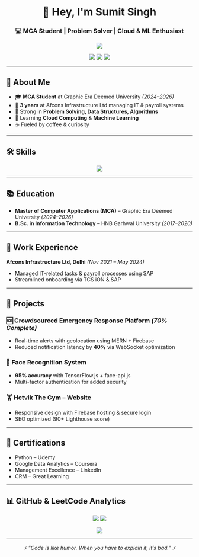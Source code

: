 <!-- Profile Header -->
<h1 align="center">👋 Hey, I'm Sumit Singh</h1>
<h3 align="center">💻 MCA Student | Problem Solver | Cloud & ML Enthusiast</h3>

<!-- Typing Effect -->
<p align="center">
  <img src="https://readme-typing-svg.herokuapp.com?size=22&color=36BCF7&center=true&vCenter=true&width=800&lines=MCA+Student;Problem+Solver;Cloud+and+Machine+Learning+Enthusiast;Passionate+About+DSA+and+Competitive+Programming" />
</p>

<!-- Social Links -->
<p align="center">
  <a href="mailto:negisumit308@gmail.com"><img src="https://img.shields.io/badge/Email-D14836?style=for-the-badge&logo=gmail&logoColor=white" /></a>
  <a href="https://linkedin.com/in/sumitnegi"><img src="https://img.shields.io/badge/LinkedIn-0077b5?style=for-the-badge&logo=linkedin&logoColor=white" /></a>
  <a href="https://github.com/sumitnegii"><img src="https://img.shields.io/badge/GitHub-000000?style=for-the-badge&logo=github&logoColor=white" /></a>
</p>

---

## 🚀 About Me
- 🎓 **MCA Student** at Graphic Era Deemed University *(2024–2026)*
- 💼 **3 years** at Afcons Infrastructure Ltd managing IT & payroll systems
- 🧠 Strong in **Problem Solving, Data Structures, Algorithms**
- 🌱 Learning **Cloud Computing** & **Machine Learning**
- ☕ Fueled by coffee & curiosity

---

## 🛠 Skills
<p align="center">
  <img src="https://skillicons.dev/icons?i=cpp,python,java,mysql,firebase,aws,gcp,docker,git" />
</p>

---

## 📚 Education
- **Master of Computer Applications (MCA)** – Graphic Era Deemed University *(2024–2026)*
- **B.Sc. in Information Technology** – HNB Garhwal University *(2017–2020)*

---

## 💼 Work Experience
**Afcons Infrastructure Ltd, Delhi** *(Nov 2021 – May 2024)*  
- Managed IT-related tasks & payroll processes using SAP  
- Streamlined onboarding via TCS iON & SAP

---

## 🚀 Projects

### 🆘 Crowdsourced Emergency Response Platform *(70% Complete)*
- Real-time alerts with geolocation using MERN + Firebase  
- Reduced notification latency by **40%** via WebSocket optimization

### 👤 Face Recognition System
- **95% accuracy** with TensorFlow.js + face-api.js  
- Multi-factor authentication for added security

### 🏋️ Hetvik The Gym – Website
- Responsive design with Firebase hosting & secure login  
- SEO optimized (90+ Lighthouse score)

---

## 📜 Certifications
- Python – Udemy  
- Google Data Analytics – Coursera  
- Management Excellence – LinkedIn  
- CRM – Great Learning  

---

## 📊 GitHub & LeetCode Analytics
<p align="center">
  <img src="https://github-readme-stats.vercel.app/api?username=sumitnegii&show_icons=true&theme=default" />
  <img src="https://github-readme-streak-stats.herokuapp.com/?user=sumitnegii&theme=default" />
</p>

<p align="center">
  <img src="https://leetcard.jacoblin.cool/sumitnegii?theme=light&font=Roboto&ext=contest" />
</p>

---

<p align="center">
  <i>⚡ "Code is like humor. When you have to explain it, it’s bad." ⚡</i>
</p>
